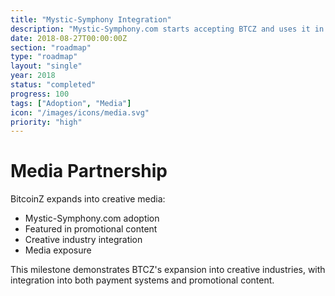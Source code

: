 ```yaml
---
title: "Mystic-Symphony Integration"
description: "Mystic-Symphony.com starts accepting BTCZ and uses it in their next promo clip"
date: 2018-08-27T00:00:00Z
section: "roadmap"
type: "roadmap"
layout: "single"
year: 2018
status: "completed"
progress: 100
tags: ["Adoption", "Media"]
icon: "/images/icons/media.svg"
priority: "high"
---
```


# Media Partnership

BitcoinZ expands into creative media:
- Mystic-Symphony.com adoption
- Featured in promotional content
- Creative industry integration
- Media exposure

This milestone demonstrates BTCZ's expansion into creative industries, with integration into both payment systems and promotional content.
